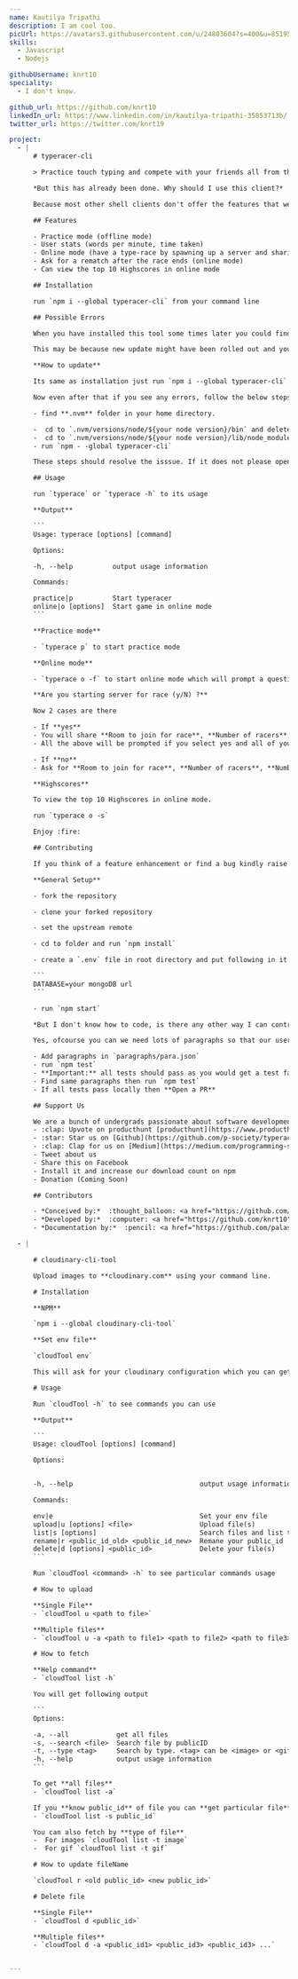 ```yaml
---
name: Kautilya Tripathi
description: I am cool too.
picUrl: https://avatars3.githubusercontent.com/u/24803604?s=400&u=85195bfa8caeb798bedd19d060c91160f0c7c840&v=4
skills:
  - Javascript
  - Nodejs

githubUsername: knrt10
speciality:
  - I don't know.

github_url: https://github.com/knrt10
linkedIn_url: https://www.linkedin.com/in/kautilya-tripathi-35853713b/
twitter_url: https://twitter.com/knrt19

project:
  - |
      # typeracer-cli

      > Practice touch typing and compete with your friends all from the comfort of your shell and become a typing ninja :boom:.

      *But this has already been done. Why should I use this client?*

      Because most other shell clients don't offer the features that we do

      ## Features

      - Practice mode (offline mode)
      - User stats (words per minute, time taken)
      - Online mode (have a type-race by spawning up a server and sharing it with your friends)
      - Ask for a rematch after the race ends (online mode)
      - Can view the top 10 Highscores in online mode

      ## Installation

      run `npm i --global typeracer-cli` from your command line

      ## Possible Errors

      When you have installed this tool some times later you could find some error when you start **typerace**.

      This may be because new update might have been rolled out and you have to update to latest version.

      **How to update**

      Its same as installation just run `npm i --global typeracer-cli` from your command line

      Now even after that if you see any errors, follow the below steps

      - find **.nvm** folder in your home directory.

      -  cd to `.nvm/versions/node/${your node version}/bin` and delete **typerace file**
      -  cd to `.nvm/versions/node/${your node version}/lib/node_modules` and delete **typeracer-cli folder**
      - run `npm - -global typeracer-cli`

      These steps should resolve the isssue. If it does not please open an isssue.

      ## Usage

      run `typerace` or `typerace -h` to its usage

      **Output**

      ```
      Usage: typerace [options] [command]

      Options:

      -h, --help          output usage information

      Commands:

      practice|p          Start typeracer
      online|o [options]  Start game in online mode
      ```

      **Practice mode**

      - `typerace p` to start practice mode

      **Online mode**

      - `typerace o -f` to start online mode which will prompt a question

      **Are you starting server for race (y/N) ?**

      Now 2 cases are there

      - If **yes**
      - You will share **Room to join for race**, **Number of racers**, **Number(sort of password)**
      - All the above will be prompted if you select yes and all of your friends should fill them out same.

      - If **no**  
      - Ask for **Room to join for race**, **Number of racers**, **Number(sort of password)** from your friend who created a private room to race.

      **Highscores**

      To view the top 10 Highscores in online mode.

      run `typerace o -s`

      Enjoy :fire:

      ## Contributing

      If you think of a feature enhancement or find a bug kindly raise an issue. We also welcome you to work on your issues by just commenting down on them with *"I would like to work on this"*. All contributions are appreciated.

      **General Setup**

      - fork the repository

      - clone your forked repository

      - set the upstream remote

      - cd to folder and run `npm install`

      - create a `.env` file in root directory and put following in it

      ```
      DATABASE=your mongoDB url
      ```

      - run `npm start`

      *But I don't know how to code, is there any other way I can contribute?*

      Yes, ofcourse you can we need lots of paragraphs so that our users don't get bored by typing out the same text over and over  again. To add a paragraph follow these steps:

      - Add paragraphs in `paragraphs/para.json`
      - run `npm test`
      - **Important:** all tests should pass as you would get a test failure for duplicate paragraphs.
      - Find same paragraphs then run `npm test`
      - If all tests pass locally then **Open a PR**

      ## Support Us

      We are a bunch of undergrads passionate about software development looking to make cool stuff. A little motivation and support helps us a lot. If you like this nifty hack you can support us by doing any (or all :wink: ) of the following:
      - :clap: Upvote on producthunt [producthunt](https://www.producthunt.com/posts/typeracer-cli)
      - :star: Star us on [Github](https://github.com/p-society/typeracer-cli) and make us trend so that other people can know about our project.
      - :clap: Clap for us on [Medium](https://medium.com/programming-society-gazette/shellracer-bbce3efbe888)
      - Tweet about us
      - Share this on Facebook
      - Install it and increase our download count on npm
      - Donation (Coming Soon)

      ## Contributors

      - *Conceived by:*  :thought_balloon: <a href="https://github.com/shibasisp">Shibasis Patel</a>
      - *Developed by:*  :computer: <a href="https://github.com/knrt10">Kautilya Tripathi</a>
      - *Documentation by:*  :pencil: <a href="https://github.com/palash25">Palash Nigam</a> & <a href="https://github.com/IamRaviTejaG">Ravi Teja Gannavarapu</a>

  - |

      # cloudinary-cli-tool

      Upload images to **cloudinary.com** using your command line.

      # Installation

      **NPM**

      `npm i --global cloudinary-cli-tool`

      **Set env file**

      `cloudTool env`

      This will ask for your cloudinary configuration which you can get from [cloudinary console](https://cloudinary.com/console/)

      # Usage

      Run `cloudTool -h` to see commands you can use

      **Output**

      ```
      Usage: cloudTool [options] [command]

      Options:


      -h, --help                                output usage information

      Commands:

      env|e                                     Set your env file
      upload|u [options] <file>                 Upload file(s)
      list|s [options]                          Search files and list them
      rename|r <public_id_old> <public_id_new>  Remane your public_id
      delete|d [options] <public_id>            Delete your file(s)
      ```    

      Run `cloudTool <command> -h` to see particular commands usage

      # How to upload

      **Single File**
      - `cloudTool u <path to file>`

      **Multiple files**
      - `cloudTool u -a <path to file1> <path to file2> <path to file3> ...`

      # How to fetch

      **Help command**
      - `cloudTool list -h`

      You will get following output

      ```
      Options:

      -a, --all            get all files
      -s, --search <file>  Search file by publicID
      -t, --type <tag>     Search by type. <tag> can be <image> or <gif>
      -h, --help           output usage information
      ```

      To get **all files**
      - `cloudTool list -a`

      If you **know public_id** of file you can **get particular file**
      - `cloudTool list -s public_id`

      You can also fetch by **type of file**
      -  For images `cloudTool list -t image`
      -  For gif `cloudTool list -t gif`

      # How to update fileName

      `cloudTool r <old public_id> <new public_id>`  

      # Delete file

      **Single File**
      - `cloudTool d <public_id>`

      **Multiple files**
      - `cloudTool d -a <public_id1> <public_id3> <public_id3> ...`


---
```

